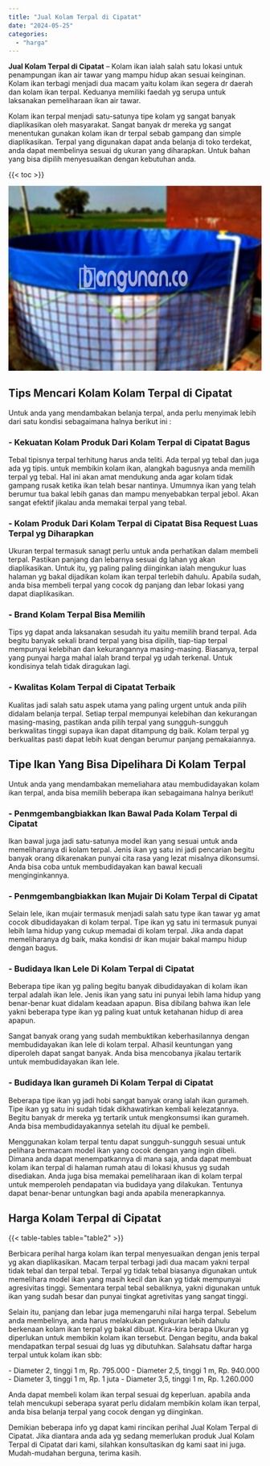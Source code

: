 ```yaml
---
title: "Jual Kolam Terpal di Cipatat"
date: "2024-05-25"
categories: 
  - "harga"
---
```


**Jual Kolam Terpal di Cipatat** – Kolam ikan ialah salah satu lokasi untuk penampungan ikan air tawar yang mampu hidup akan sesuai keinginan. Kolam ikan terbagi menjadi dua macam yaitu kolam ikan segera dr daerah dan kolam ikan terpal. Keduanya memiliki faedah yg serupa untuk laksanakan pemeliharaan ikan air tawar.

Kolam ikan terpal menjadi satu-satunya tipe kolam yg sangat banyak diaplikasikan oleh masyarakat. Sangat banyak dr mereka yg sangat menentukan gunakan kolam ikan dr terpal sebab gampang dan simple diaplikasikan. Terpal yang digunakan dapat anda belanja di toko terdekat, anda dapat membelinya sesuai dg ukuran yang diharapkan. Untuk bahan yang bisa dipilih menyesuaikan dengan kebutuhan anda.

{{< toc >}}

![Jual Kolam Terpal di Cipatat](/images/jual-kolam-terpal-54.png)

## Tips Mencari Kolam Kolam Terpal di Cipatat

Untuk anda yang mendambakan belanja terpal, anda perlu menyimak lebih dari satu kondisi sebagaimana halnya berikut ini :

### \- Kekuatan Kolam Produk Dari Kolam Terpal di Cipatat Bagus

Tebal tipisnya terpal terhitung harus anda teliti. Ada terpal yg tebal dan juga ada yg tipis. untuk membikin kolam ikan, alangkah bagusnya anda memilih terpal yg tebal. Hal ini akan amat mendukung anda agar kolam tidak gampang rusak ketika ikan telah besar nantinya. Umumnya ikan yang telah berumur tua bakal lebih ganas dan mampu menyebabkan terpal jebol. Akan sangat efektif jikalau anda memakai terpal yang tebal.

### \- Kolam Produk Dari Kolam Terpal di Cipatat Bisa Request Luas Terpal yg Diharapkan

Ukuran terpal termasuk sanagt perlu untuk anda perhatikan dalam membeli terpal. Pastikan panjang dan lebarnya sesuai dg lahan yg akan diaplikasikan. Untuk itu, yg paling paling diinginkan ialah mengukur luas halaman yg bakal dijadikan kolam ikan terpal terlebih dahulu. Apabila sudah, anda bisa membeli terpal yang cocok dg panjang dan lebar lokasi yang dapat diaplikasikan.

### \- Brand Kolam Terpal Bisa Memilih

Tips yg dapat anda laksanakan sesudah itu yaitu memilih brand terpal. Ada begitu banyak sekali brand terpal yang bisa dipilih, tiap-tiap terpal mempunyai kelebihan dan kekurangannya masing-masing. Biasanya, terpal yang punyai harga mahal ialah brand terpal yg udah terkenal. Untuk kondisinya telah tidak diragukan lagi.

### \- Kwalitas Kolam Terpal di Cipatat Terbaik

Kualitas jadi salah satu aspek utama yang paling urgent untuk anda pilih didalam belanja terpal. Setiap terpal mempunyai kelebihan dan kekurangan masing-masing, pastikan anda pilih terpal yang sungguh-sungguh berkwalitas tinggi supaya ikan dapat ditampung dg baik. Kolam terpal yg berkualitas pasti dapat lebih kuat dengan berumur panjang pemakaiannya.

## Tipe Ikan Yang Bisa Dipelihara Di Kolam Terpal

Untuk anda yang mendambakan memeliahara atau membudidayakan kolam ikan terpal, anda bisa memilih beberapa ikan sebagaimana halnya berikut!

### \- Penmgembangbiakkan Ikan Bawal Pada Kolam Terpal di Cipatat

Ikan bawal juga jadi satu-satunya model ikan yang sesuai untuk anda memeliharanya di kolam terpal. Jenis ikan yg satu ini jadi pencarian begitu banyak orang dikarenakan punyai cita rasa yang lezat misalnya dikonsumsi. Anda bisa coba untuk membudidayakan kan bawal kecuali menginginkannya.

### \- Penmgembangbiakkan Ikan Mujair Di Kolam Terpal di Cipatat

Selain lele, ikan mujair termasuk menjadi salah satu type ikan tawar yg amat cocok dibudidayakan di kolam terpal. Tipe ikan yg satu ini termasuk punyai lebih lama hidup yang cukup memadai di kolam terpal. Jika anda dapat memeliharanya dg baik, maka kondisi dr ikan mujair bakal mampu hidup dengan bagus.

### \- Budidaya Ikan Lele Di Kolam Terpal di Cipatat

Beberapa tipe ikan yg paling begitu banyak dibudidayakan di kolam ikan terpal adalah ikan lele. Jenis ikan yang satu ini punyai lebih lama hidup yang benar-benar kuat didalam keadaan apapun. Bisa dibilang bahwa ikan lele yakni beberapa type ikan yg paling kuat untuk ketahanan hidup di area apapun.

Sangat banyak orang yang sudah membuktikan keberhasilannya dengan membudidayakan ikan lele di kolam terpal. Alhasil keuntungan yang diperoleh dapat sangat banyak. Anda bisa mencobanya jikalau tertarik untuk membudidayakan ikan lele.

### \- Budidaya Ikan gurameh Di Kolam Terpal di Cipatat

Beberapa tipe ikan yg jadi hobi sangat banyak orang ialah ikan gurameh. Tipe ikan yg satu ini sudah tidak dikhawatirkan kembali kelezatannya. Begitu banyak dr mereka yg tertarik untuk mengkonsumsi ikan gurameh. Anda bisa membudidayakannya setelah itu dijual ke pembeli.

Menggunakan kolam terpal tentu dapat sungguh-sungguh sesuai untuk pelihara bermacam model ikan yang cocok dengan yang ingin dibeli. Dimana anda dapat menempatkannya di mana saja, anda dapat membuat kolam ikan terpal di halaman rumah atau di lokasi khusus yg sudah disediakan. Anda juga bisa memakai pemeliharaan ikan di kolam terpal untuk memperoleh pendapatan via budidaya yang dilakukan. Tentunya dapat benar-benar untungkan bagi anda apabila menerapkannya.

## Harga Kolam Terpal di Cipatat

{{< table-tables table="table2" >}}

Berbicara perihal harga kolam ikan terpal menyesuaikan dengan jenis terpal yg akan diaplikasikan. Macam terpal terbagi jadi dua macam yakni terpal tidak tebal dan terpal tebal. Terpal yg tidak tebal biasanya digunakan untuk memelihara model ikan yang masih kecil dan ikan yg tidak mempunyai agresivitas tinggi. Sementara terpal tebal sebaliknya, yakni digunakan untuk ikan yang sudah besar dan punyai tingkat agretivitas yang sangat tinggi.

Selain itu, panjang dan lebar juga memengaruhi nilai harga terpal. Sebelum anda membelinya, anda harus melakukan pengukuran lebih dahulu berkenaan kolam ikan terpal yg bakal dibuat. Kira-kira berapa Ukuran yg diperlukan untuk membikin kolam ikan tersebut. Dengan begitu, anda bakal mendapatkan terpal sesuai dg luas yg dibutuhkan. Salahsatu daftar harga terpal untuk kolam ikan sbb:

\- Diameter 2, tinggi 1 m, Rp. 795.000 - Diameter 2,5, tinggi 1 m, Rp. 940.000 - Diameter 3, tinggi 1 m, Rp. 1 juta - Diameter 3,5, tinggi 1 m, Rp. 1.260.000

Anda dapat membeli kolam ikan terpal sesuai dg keperluan. apabila anda telah mencukupi seberapa syarat perlu didalam membikin kolam ikan terpal, anda bisa belanja terpal yang cocok dengan yg diinginkan.

Demikian beberapa info yg dapat kami rincikan perihal Jual Kolam Terpal di Cipatat. Jika diantara anda ada yg sedang memerlukan produk Jual Kolam Terpal di Cipatat dari kami, silahkan konsultasikan dg kami saat ini juga. Mudah-mudahan berguna, terima kasih.
